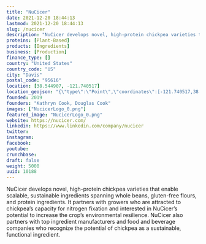 ```yaml
---
title: "NuCicer"
date: 2021-12-20 18:44:13
lastmod: 2021-12-20 18:44:13
slug: /nucicer
description: "NuCicer develops novel, high-protein chickpea varieties that enable scalable, sustainable ingredients spanning whole beans, gluten-free flours, and protein ingredients. It partners with growers who are attracted to chickpea’s capacity for nitrogen fixation and interested in NuCicer’s potential to increase the crop’s environmental resilience. NuCicer also partners with top ingredient manufacturers and food and beverage companies who recognize the potential of chickpea as a sustainable, functional ingredient."
proteins: [Plant-Based]
products: [Ingredients]
business: [Production]
finance_type: []
country: "United States"
country_code: "US"
city: "Davis"
postal_code: "95616"
location: [38.544907, -121.740517]
location_geojson: "{\"type\":\"Point\",\"coordinates\":[-121.740517,38.544907]}"
founded: 2019
founders: "Kathryn Cook, Douglas Cook"
images: ["NucicerLogo_0.png"]
featured_image: "NucicerLogo_0.png"
website: https://nucicer.com/
linkedin: https://www.linkedin.com/company/nucicer
twitter: 
instagram: 
facebook: 
youtube: 
crunchbase: 
draft: false
weight: 5000
uuid: 10188
---
```

NuCicer develops novel, high-protein chickpea varieties that enable scalable, sustainable ingredients spanning whole beans, gluten-free flours, and protein ingredients. It partners with growers who are attracted to chickpea’s capacity for nitrogen fixation and interested in NuCicer’s potential to increase the crop’s environmental resilience. NuCicer also partners with top ingredient manufacturers and food and beverage companies who recognize the potential of chickpea as a sustainable, functional ingredient.
